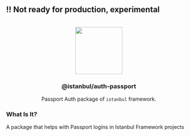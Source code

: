 
## !! Not ready for production, experimental

<p align="center">
<br>
<img src="https://avatars.githubusercontent.com/u/108695351?s=200&v=4" width="128" height="128">
</p>
<h3 align="center">@istanbul/auth-passport</h3>
<p align="center">
  Passport Auth package of <code>istanbul</code> framework. 
</p>

### What Is It?

A package that helps with Passport logins in Istanbul Framework projects